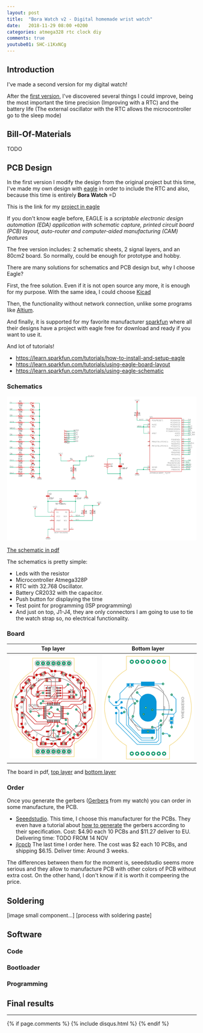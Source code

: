 ```yaml
---
layout: post
title:  "Bora Watch v2 - Digital homemade wrist watch"
date:   2018-11-29 08:00 +0200
categories: atmega328 rtc clock diy
comments: true
youtube01: SHC-i1KxNCg
---
```


## Introduction
I've made a second version for my digital watch!

After the [first version](https://aherrero.github.io/arduino/iot/watch/2018/10/20/BoraWatch.html), I've discovered several things I could improve, being the most important the time precision (Improving with a RTC) and the battery life (The external oscillator with the RTC allows the microcontroller go to the sleep mode)

## Bill-Of-Materials
TODO

## PCB Design
In the first version I modify the design from the original project but this time, I've made my own design with [eagle](https://www.autodesk.com/products/eagle/overview) in order to include the RTC and also, because this time is entirely **Bora Watch** =D

This is the link for my [project in eagle](https://github.com/aherrero/TMR01v2_Watch/tree/master/Hardware/TMR1_v2)

If you don't know eagle before, EAGLE is a _scriptable electronic design automation (EDA) application with schematic capture, printed circuit board (PCB) layout, auto-router and computer-aided manufacturing (CAM) features_

The free version includes: 2 schematic sheets, 2 signal layers, and an 80cm2 board. So normally, could be enough for prototype and hobby.

There are many solutions for schematics and PCB design but, why I choose Eagle?

First, the free solution. Even if it is not open source any more, it is enough for my purpose. With the same idea, I could choose [Kicad](http://kicad-pcb.org/)

Then, the functionality without network connection, unlike some programs like [Altium](https://www.altium.com/).

And finally, it is supported for my favorite manufacturer [sparkfun](https://www.sparkfun.com/) where all their designs have a project with eagle free for download and ready if you want to use it.

And lot of tutorials!
- https://learn.sparkfun.com/tutorials/how-to-install-and-setup-eagle
- https://learn.sparkfun.com/tutorials/using-eagle-board-layout
- https://learn.sparkfun.com/tutorials/using-eagle-schematic

### Schematics

![sch1.png](/assets/tmr01_v2/sch1.png)

[The schematic in pdf](https://github.com/aherrero/TMR01v2_Watch/blob/master/Hardware/TMR1_v2/TMR1_v2_Schematic.pdf)

The schematics is pretty simple:
- Leds with the resistor
- Microcontroller Atmega328P
- RTC with 32.768 Oscillator.
- Battery CR2032 with the capacitor.
- Push button for displaying the time
- Test point for programming (ISP programming)
- And just on top, J1-J4, they are only connectors I am going to use to tie the watch strap so, no electrical functionality.

### Board

| Top layer| Bottom layer|
|-------|--------|
| ![PCB_Front.JPG](/assets/tmr01_v2/board1.png) | ![PCB_Back.JPG](/assets/tmr01_v2/board2.png) |

The board in pdf, [top layer](https://github.com/aherrero/TMR01v2_Watch/raw/master/Hardware/TMR1_v2/TMR1_v2_PCB_Top.pdf) and [bottom layer](https://github.com/aherrero/TMR01v2_Watch/blob/master/Hardware/TMR1_v2/TMR1_v2_PCB_Bottom.pdf)


### Order
Once you generate the gerbers ([Gerbers](https://github.com/aherrero/TMR01v2_Watch/blob/master/Hardware/TMR1_v2/TMR1_v2_2018-11-29.zip) from my watch) you can order in some manufacture, the PCB.

- [Seeedstudio](https://www.seeedstudio.com/). This time, I choose this manufacturer for the PCBs. They even have a tutorial about [how to generate](http://support.seeedstudio.com/knowledgebase/articles/1176949-how-to-generate-gerber-file-from-eagle) the gerbers according to their specification.
Cost: $4.90 each 10 PCBs and $11.27 deliver to EU. Delivering time: TODO FROM 14 NOV
- [jlcpcb](https://jlcpcb.com/) The last time I order here. The cost was $2 each 10 PCBs, and shipping $6.15. Deliver time: Around 3 weeks.

The differences between them for the moment is, seeedstudio seems more serious and they allow to manufacture PCB with other colors of PCB without extra cost. On the other hand, I don't know if it is worth it compeering the price.

## Soldering
[image small component...]
[process with soldering paste]

## Software
### Code

### Bootloader

### Programming

## Final results

***

{% if page.comments %}
{% include disqus.html %}
{% endif %}
